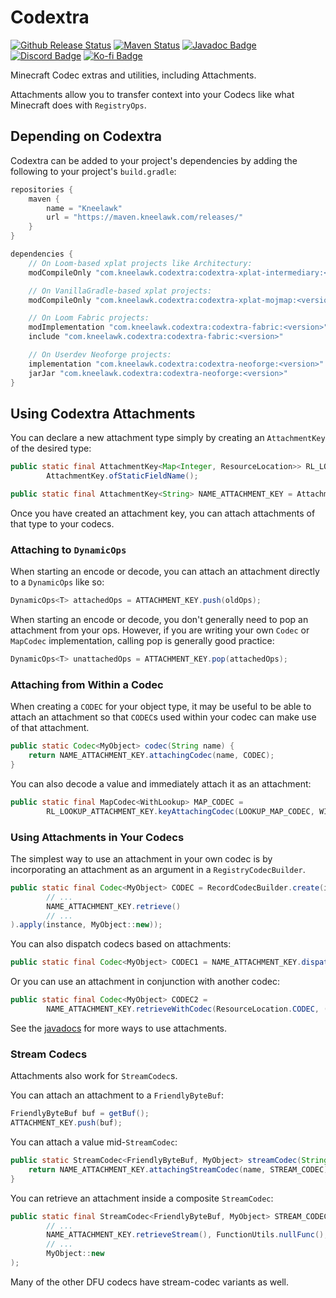 # Codextra

[![Github Release Status]][Github Release] [![Maven Status]][Maven] [![Javadoc Badge]][Javadoc] [![Discord Badge]][Discord] [![Ko-fi Badge]][Ko-fi]

[Github Release Status]: https://img.shields.io/github/v/release/Kneelawk/Codextra?include_prereleases&sort=semver&style=flat-square&logo=github

[Github Release]: https://github.com/Kneelawk/Codextra/releases/latest

[Maven Status]: https://img.shields.io/maven-metadata/v?metadataUrl=https%3A%2F%2Fmaven.kneelawk.com%2Freleases%2Fcom%2Fkneelawk%2Fcodextra%2Fcodextra-xplat-intermediary%2Fmaven-metadata.xml&style=flat-square&logo=apachemaven&logoColor=blue

[Maven]: https://maven.kneelawk.com/#/releases/com/kneelawk/codextra

[Javadoc Badge]: https://img.shields.io/badge/-javadoc-green?style=flat-square

[Javadoc]: https://maven.kneelawk.com/javadoc/releases/com/kneelawk/codextra/codextra-xplat-intermediary/latest

[Discord Badge]: https://img.shields.io/discord/988299232731607110?style=flat-square&logo=discord

[Discord]: https://discord.gg/6vgpHcKmxg

[Ko-fi Badge]: https://img.shields.io/badge/ko--fi-donate-blue?style=flat-square&logo=kofi

[Ko-fi]: https://ko-fi.com/kneelawk

Minecraft Codec extras and utilities, including Attachments.

Attachments allow you to transfer context into your Codecs like what Minecraft does with `RegistryOps`.

## Depending on Codextra

Codextra can be added to your project's dependencies by adding the following to your project's `build.gradle`:

```groovy
repositories {
	maven {
		name = "Kneelawk"
		url = "https://maven.kneelawk.com/releases/"
	}
}

dependencies {
	// On Loom-based xplat projects like Architectury:
	modCompileOnly "com.kneelawk.codextra:codextra-xplat-intermediary:<version>"

	// On VanillaGradle-based xplat projects:
	modCompileOnly "com.kneelawk.codextra:codextra-xplat-mojmap:<version>"

	// On Loom Fabric projects:
	modImplementation "com.kneelawk.codextra:codextra-fabric:<version>"
	include "com.kneelawk.codextra:codextra-fabric:<version>"

	// On Userdev Neoforge projects:
	implementation "com.kneelawk.codextra:codextra-neoforge:<version>"
	jarJar "com.kneelawk.codextra:codextra-neoforge:<version>"
}
```

## Using Codextra Attachments

You can declare a new attachment type simply by creating an `AttachmentKey` of the desired type:

```java
public static final AttachmentKey<Map<Integer, ResourceLocation>> RL_LOOKUP_ATTACHMENT_KEY =
		AttachmentKey.ofStaticFieldName();

public static final AttachmentKey<String> NAME_ATTACHMENT_KEY = AttachmentKey.ofStaticFieldName();
```

Once you have created an attachment key, you can attach attachments of that type to your codecs.

### Attaching to `DynamicOps`

When starting an encode or decode, you can attach an attachment directly to a `DynamicOps` like so:

```java
DynamicOps<T> attachedOps = ATTACHMENT_KEY.push(oldOps);
```

When starting an encode or decode, you don't generally need to pop an attachment from your ops. However, if you are
writing your own `Codec` or `MapCodec` implementation, calling pop is generally good practice:

```java
DynamicOps<T> unattachedOps = ATTACHMENT_KEY.pop(attachedOps);
```

### Attaching from Within a Codec

When creating a `CODEC` for your object type, it may be useful to be able to attach an attachment so that `CODEC`s used
within your codec can make use of that attachment.

```java
public static Codec<MyObject> codec(String name) {
	return NAME_ATTACHMENT_KEY.attachingCodec(name, CODEC);
}
```

You can also decode a value and immediately attach it as an attachment:

```java
public static final MapCodec<WithLookup> MAP_CODEC =
		RL_LOOKUP_ATTACHMENT_KEY.keyAttachingCodec(LOOKUP_MAP_CODEC, WITH_LOOKUP_RECORD_MAP_CODEC, WithLookup::lookup);
```

### Using Attachments in Your Codecs

The simplest way to use an attachment in your own codec is by incorporating an attachment as an argument in
a `RegistryCodecBuilder`.

```java
public static final Codec<MyObject> CODEC = RecordCodecBuilder.create(instance -> instance.group(
		// ...
		NAME_ATTACHMENT_KEY.retrieve()
		// ...
).apply(instance, MyObject::new));
```

You can also dispatch codecs based on attachments:

```java
public static final Codec<MyObject> CODEC1 = NAME_ATTACHMENT_KEY.dispatchCodec(name -> getCodecFromName(name));
```

Or you can use an attachment in conjunction with another codec:

```java
public static final Codec<MyObject> CODEC2 =
		NAME_ATTACHMENT_KEY.retrieveWithCodec(ResourceLocation.CODEC, (name, rl) -> new MyObject(name, rl));
```

See the [javadocs] for more ways to use attachments.

[javadocs]: https://maven.kneelawk.com/javadoc/releases/com/kneelawk/codextra/codextra-xplat-intermediary/latest

### Stream Codecs

Attachments also work for `StreamCodec`s.

You can attach an attachment to a `FriendlyByteBuf`:

```java
FriendlyByteBuf buf = getBuf();
ATTACHMENT_KEY.push(buf);
```

You can attach a value mid-`StreamCodec`:

```java
public static StreamCodec<FriendlyByteBuf, MyObject> streamCodec(String name) {
	return NAME_ATTACHMENT_KEY.attachingStreamCodec(name, STREAM_CODEC);
}
```

You can retrieve an attachment inside a composite `StreamCodec`:

```java
public static final StreamCodec<FriendlyByteBuf, MyObject> STREAM_CODEC = StreamCodec.composite(
		// ...
		NAME_ATTACHMENT_KEY.retrieveStream(), FunctionUtils.nullFunc(),
		// ...
		MyObject::new
);
```

Many of the other DFU codecs have stream-codec variants as well.
